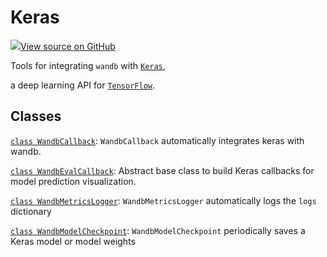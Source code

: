 # Keras




[![](https://www.tensorflow.org/images/GitHub-Mark-32px.png)View source on GitHub](https://www.github.com/wandb/client/tree/597de7d094bdab2fa17d5db396c6bc227b2f62c3/wandb/integration/keras/__init__.py)



Tools for integrating `wandb` with [`Keras`](https://keras.io/),

a deep learning API for [`TensorFlow`](https://www.tensorflow.org/).

## Classes

[`class WandbCallback`](./wandbcallback.md): `WandbCallback` automatically integrates keras with wandb.

[`class WandbEvalCallback`](./wandbevalcallback.md): Abstract base class to build Keras callbacks for model prediction visualization.

[`class WandbMetricsLogger`](./wandbmetricslogger.md): `WandbMetricsLogger` automatically logs the `logs` dictionary

[`class WandbModelCheckpoint`](./wandbmodelcheckpoint.md): `WandbModelCheckpoint` periodically saves a Keras model or model weights

